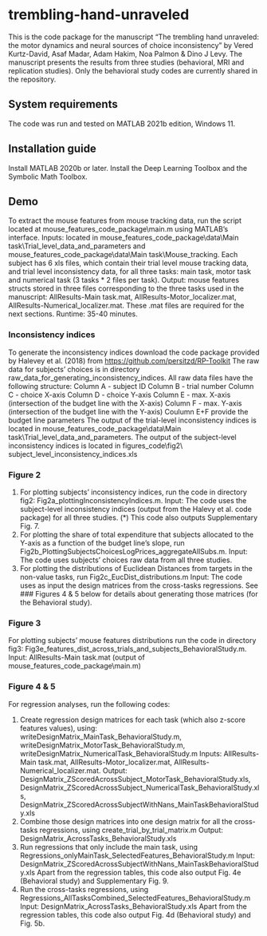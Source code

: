 # trembling-hand-unraveled
This is the code package for the manuscript “The trembling hand unraveled: the motor dynamics and neural sources of choice inconsistency” by Vered Kurtz-David, Asaf Madar, Adam Hakim, Noa Palmon & Dino J Levy.
The manuscript presents the results from three studies (behavioral, MRI and replication studies). Only the behavioral study codes are currently shared in the repository. 
## System requirements
The code was run and tested on MATLAB 2021b edition, Windows 11.
## Installation guide
Install MATLAB 2020b or later. 
Install the Deep Learning Toolbox and the Symbolic Math Toolbox.
## Demo
To extract the mouse features from mouse tracking data, run the script located at mouse_features_code_package\main.m using MATLAB’s interface.
Inputs: located in mouse_features_code_package\data\Main task\Trial_level_data_and_parameters and mouse_features_code_package\data\Main task\Mouse_tracking. 
Each subject has 6 xls files, which contain their trial level mouse tracking data, and trial level inconsistency data, for all three tasks: main task, motor task and numerical task (3 tasks * 2 files per task).
Output: mouse features structs stored in three files corresponding to the three tasks used in the manuscript: AllResults-Main task.mat, AllResults-Motor_localizer.mat, AllResults-Numerical_localizer.mat. These .mat files are required for the next sections.
Runtime: 35-40 minutes.
### Inconsistency indices
To generate the inconsistency indices download the code package provided by Halevey et al. (2018) from https://github.com/persitzd/RP-Toolkit 
The raw data for subjects’ choices is in directory raw_data_for_generating_inconsistency_indices. All raw data files have the following structure:
Column A - subject ID
Column B - trial number
Column C - choice X-axis
Column D - choice Y-axis
Column E - max. X-axis (intersection of the budget line with the X-axis)
Column F - max. Y-axis (intersection of the budget line with the Y-axis)
Coulumn E+F provide the budget line parameters 
The output of the trial-level inconsistency indices is located in mouse_features_code_package\data\Main task\Trial_level_data_and_parameters.
The output of the subject-level inconsistency indices is located in figures_code\fig2\ subject_level_inconsistency_indices.xls
### Figure 2
1) For plotting subjects’ inconsistency indices, run the code in directory fig2: Fig2a_plottingInconsistencyIndices.m.
Input: The code uses the subject-level inconsistency indices (output from the Halevy et al. code package) for all three studies. 
(*) This code also outputs Supplementary Fig. 7.
2) For plotting the share of total expenditure that subjects allocated to the Y-axis as a function of the budget line’s slope, run Fig2b_PlottingSubjectsChoicesLogPrices_aggregateAllSubs.m. 
Input: The code uses subjects’ choices raw data from all three studies.
3) For plotting the distributions of Euclidean Distances from targets in the non-value tasks, run Fig2c_EucDist_distributions.m
Input: The code uses as input the design matrices from the cross-tasks regressions. See ### Figures 4 & 5 below for details about generating those matrices (for the Behavioral study). 
### Figure 3
For plotting subjects’ mouse features distributions run the code in directory fig3: Fig3e_features_dist_across_trials_and_subjects_BehavioralStudy.m. 
Input: AllResults-Main task.mat (output of mouse_features_code_package\main.m)
### Figure 4 & 5
For regression analyses, run the following codes:
1) Create regression design matrices for each task (which also z-score features values), using: writeDesignMatrix_MainTask_BehavioralStudy.m, writeDesignMatrix_MotorTask_BehavioralStudy.m, writeDesignMatrix_NumericalTask_BehavioralStudy.m
Inputs: AllResults-Main task.mat, AllResults-Motor_localizer.mat, AllResults-Numerical_localizer.mat.
Output: DesignMatrix_ZScoredAcrossSubject_MotorTask_BehavioralStudy.xls, DesignMatrix_ZScoredAcrossSubject_NumericalTask_BehavioralStudy.xls, DesignMatrix_ZScoredAcrossSubjectWithNans_MainTaskBehavioralStudy.xls
2) Combine those design matrices into one design matrix for all the cross-tasks regressions, using create_trial_by_trial_matrix.m
Output: DesignMatrix_AcrossTasks_BehavioralStudy.xls
3) Run regressions that only include the main task, using Regressions_onlyMainTask_SelectedFeatures_BehavioralStudy.m
Input: DesignMatrix_ZScoredAcrossSubjectWithNans_MainTaskBehavioralStudy.xls
Apart from the regression tables, this code also output Fig. 4e (Behavioral study) and Supplementary Fig. 9.
4) Run the cross-tasks regressions, using Regressions_AllTasksCombined_SelectedFeatures_BehavioralStudy.m
Input: DesignMatrix_AcrossTasks_BehavioralStudy.xls
Apart from the regression tables, this code also output Fig. 4d (Behavioral study) and Fig. 5b.
